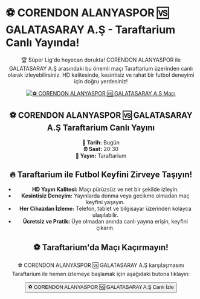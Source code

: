 <h1>⚽️ CORENDON ALANYASPOR 🆚 GALATASARAY A.Ş - Taraftarium Canlı Yayında!</h1>

<center>
  <div class="content">
    <section id="alanyaspor-galatasaray">
      <p>🏆 Süper Lig'de heyecan dorukta! CORENDON ALANYASPOR ile GALATASARAY A.Ş arasındaki bu önemli maçı Taraftarium üzerinden canlı olarak izleyebilirsiniz. HD kalitesinde, kesintisiz ve rahat bir futbol deneyimi için doğru yerdesiniz!</p>
      <a href="https://bosssports9.com" title="⚽️ CORENDON ALANYASPOR 🆚 GALATASARAY A.Ş Canlı İzle" target="_blank">
        <img src="https://i.ibb.co/5K7Ks6w/zzzz3.gif" alt="⚽️ CORENDON ALANYASPOR 🆚 GALATASARAY A.Ş Maçı">
      </a>
      <p>
        <h2>⚽️ CORENDON ALANYASPOR 🆚 GALATASARAY A.Ş Taraftarium Canlı Yayını</h2>
        <strong>📅 Tarih:</strong> Bugün<br>
        <strong>⏰ Saat:</strong> 20:30<br>
        <strong>📡 Yayın:</strong> Taraftarium
      </p>
    </section>
    <section id="neden-taraftarium">
      <h2>🔥 Taraftarium ile Futbol Keyfini Zirveye Taşıyın!</h2>
      <ul>
        <li><strong>HD Yayın Kalitesi:</strong> Maçı pürüzsüz ve net bir şekilde izleyin.</li>
        <li><strong>Kesintisiz Deneyim:</strong> Yayınlarda donma veya gecikme olmadan maç keyfini yaşayın.</li>
        <li><strong>Her Cihazdan İzleme:</strong> Telefon, tablet ve bilgisayar üzerinden kolayca ulaşılabilir.</li>
        <li><strong>Ücretsiz ve Pratik:</strong> Üye olmadan anında canlı yayına erişin, keyfini çıkarın.</li>
      </ul>
    </section>
    <section id="canli-mac-linki">
      <h2>⚽️ Taraftarium'da Maçı Kaçırmayın!</h2>
      <p>⚽️ CORENDON ALANYASPOR 🆚 GALATASARAY A.Ş karşılaşmasını Taraftarium ile hemen izlemeye başlamak için aşağıdaki butona tıklayın:</p>
      <a href="https://bosssports9.com" target="_blank">
        <button>⚽️ CORENDON ALANYASPOR 🆚 GALATASARAY A.Ş Canlı İzle</button>
      </a>
    </section>
  </div>
</center>
